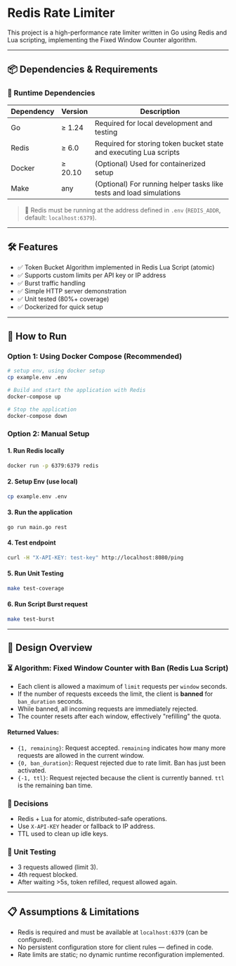 # Redis Rate Limiter

This project is a high-performance rate limiter written in Go using Redis and Lua scripting, implementing the Fixed Window Counter algorithm.

---

## 📦 Dependencies & Requirements

### 🔧 Runtime Dependencies

| Dependency | Version | Description                                                         |
| ---------- | ------- | ------------------------------------------------------------------- |
| Go         | ≥ 1.24  | Required for local development and testing                          |
| Redis      | ≥ 6.0   | Required for storing token bucket state and executing Lua scripts   |
| Docker     | ≥ 20.10 | (Optional) Used for containerized setup                             |
| Make       | any     | (Optional) For running helper tasks like tests and load simulations |

> 📌 Redis must be running at the address defined in `.env` (`REDIS_ADDR`, default: `localhost:6379`).

---

## 🛠 Features

- ✅ Token Bucket Algorithm implemented in Redis Lua Script (atomic)
- ✅ Supports custom limits per API key or IP address
- ✅ Burst traffic handling
- ✅ Simple HTTP server demonstration
- ✅ Unit tested (80%+ coverage)
- ✅ Dockerized for quick setup

---

## 🚀 How to Run

### Option 1: Using Docker Compose (Recommended)

```bash
# setup env, using docker setup
cp example.env .env

# Build and start the application with Redis
docker-compose up

# Stop the application
docker-compose down
```

### Option 2: Manual Setup

#### 1. Run Redis locally

```bash
docker run -p 6379:6379 redis
```

#### 2. Setup Env (use local)

```bash
cp example.env .env
```

#### 3. Run the application

```
go run main.go rest
```

#### 4. Test endpoint

```bash
curl -H "X-API-KEY: test-key" http://localhost:8080/ping
```

#### 5. Run Unit Testing

```bash
make test-coverage
```

#### 6. Run Script Burst request

```bash
make test-burst
```

---

## 📌 Design Overview

### ⏳ Algorithm: Fixed Window Counter with Ban (Redis Lua Script)

- Each client is allowed a maximum of `limit` requests per `window` seconds.
- If the number of requests exceeds the limit, the client is **banned** for `ban_duration` seconds.
- While banned, all incoming requests are immediately rejected.
- The counter resets after each window, effectively "refilling" the quota.

#### Returned Values:
- `{1, remaining}`: Request accepted. `remaining` indicates how many more requests are allowed in the current window.
- `{0, ban_duration}`: Request rejected due to rate limit. Ban has just been activated.
- `{-1, ttl}`: Request rejected because the client is currently banned. `ttl` is the remaining ban time.

### 🧠 Decisions

- Redis + Lua for atomic, distributed-safe operations.
- Use `X-API-KEY` header or fallback to IP address.
- TTL used to clean up idle keys.

### 🧪 Unit Testing

- 3 requests allowed (limit 3).
- 4th request blocked.
- After waiting >5s, token refilled, request allowed again.

---

## 📋 Assumptions & Limitations

- Redis is required and must be available at `localhost:6379` (can be configured).
- No persistent configuration store for client rules — defined in code.
- Rate limits are static; no dynamic runtime reconfiguration implemented.
